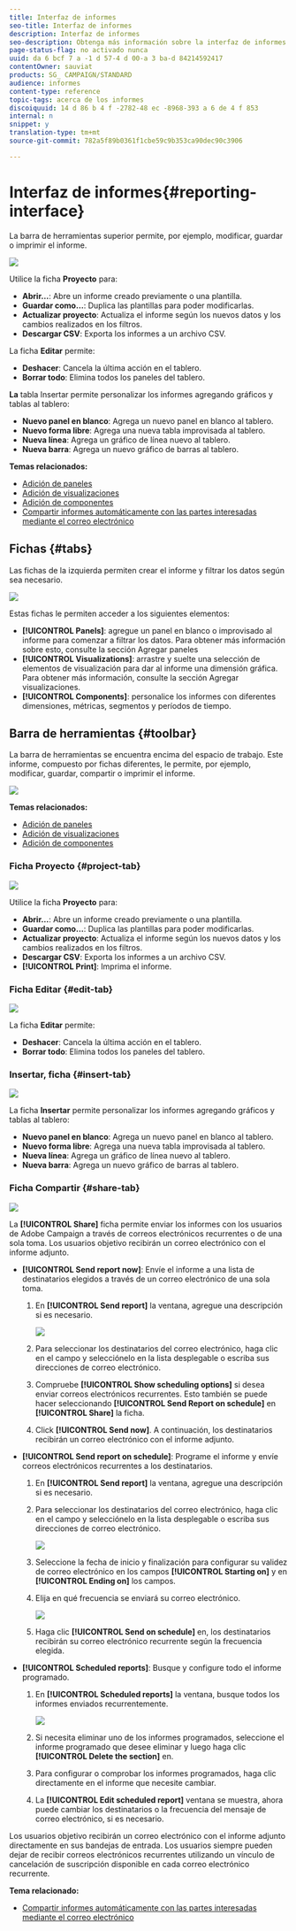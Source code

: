 ```yaml
---
title: Interfaz de informes
seo-title: Interfaz de informes
description: Interfaz de informes
seo-description: Obtenga más información sobre la interfaz de informes dinámicos y cómo navegar por las distintas fichas y menús.
page-status-flag: no activado nunca
uuid: da 6 bcf 7 a -1 d 57-4 d 00-a 3 ba-d 84214592417
contentOwner: sauviat
products: SG_ CAMPAIGN/STANDARD
audience: informes
content-type: reference
topic-tags: acerca de los informes
discoiquuid: 14 d 86 b 4 f -2782-48 ec -8968-393 a 6 de 4 f 853
internal: n
snippet: y
translation-type: tm+mt
source-git-commit: 782a5f89b0361f1cbe59c9b353ca90dec90c3906

---
```



# Interfaz de informes{#reporting-interface}

La barra de herramientas superior permite, por ejemplo, modificar, guardar o imprimir el informe.

![](assets/dynamic_report_toolbar.png)

Utilice la ficha **Proyecto** para:

* **Abrir…**: Abre un informe creado previamente o una plantilla.
* **Guardar como…**: Duplica las plantillas para poder modificarlas.
* **Actualizar proyecto**: Actualiza el informe según los nuevos datos y los cambios realizados en los filtros.
* **Descargar CSV**: Exporta los informes a un archivo CSV.

La ficha **Editar** permite:

* **Deshacer**: Cancela la última acción en el tablero.
* **Borrar todo**: Elimina todos los paneles del tablero.

**La** tabla Insertar permite personalizar los informes agregando gráficos y tablas al tablero:

* **Nuevo panel en blanco**: Agrega un nuevo panel en blanco al tablero.
* **Nuevo forma libre**: Agrega una nueva tabla improvisada al tablero.
* **Nueva línea**: Agrega un gráfico de línea nuevo al tablero.
* **Nueva barra**: Agrega un nuevo gráfico de barras al tablero.

**Temas relacionados:**

* [Adición de paneles](../../reporting/using/adding-panels.md)
* [Adición de visualizaciones](../../reporting/using/adding-visualizations.md)
* [Adición de componentes](../../reporting/using/adding-components.md)
* [Compartir informes automáticamente con las partes interesadas mediante el correo electrónico](https://helpx.adobe.com/campaign/kb/simplify-campaign-management.html#Reportandshareinsightswithallstakeholders)

## Fichas {#tabs}

Las fichas de la izquierda permiten crear el informe y filtrar los datos según sea necesario.

![](assets/dynamic_report_interface.png)

Estas fichas le permiten acceder a los siguientes elementos:

* **[!UICONTROL Panels]**: agregue un panel en blanco o improvisado al informe para comenzar a filtrar los datos. Para obtener más información sobre esto, consulte la sección Agregar paneles
* **[!UICONTROL Visualizations]**: arrastre y suelte una selección de elementos de visualización para dar al informe una dimensión gráfica. Para obtener más información, consulte la sección Agregar visualizaciones.
* **[!UICONTROL Components]**: personalice los informes con diferentes dimensiones, métricas, segmentos y períodos de tiempo.

## Barra de herramientas {#toolbar}

La barra de herramientas se encuentra encima del espacio de trabajo. Este informe, compuesto por fichas diferentes, le permite, por ejemplo, modificar, guardar, compartir o imprimir el informe.

![](assets/dynamic_report_toolbar.png)

**Temas relacionados:**

* [Adición de paneles](../../reporting/using/adding-panels.md)
* [Adición de visualizaciones](../../reporting/using/adding-visualizations.md)
* [Adición de componentes](../../reporting/using/adding-components.md)

### Ficha Proyecto {#project-tab}

![](assets/tab_project.png)

Utilice la ficha **Proyecto** para:

* **Abrir…**: Abre un informe creado previamente o una plantilla.
* **Guardar como…**: Duplica las plantillas para poder modificarlas.
* **Actualizar proyecto**: Actualiza el informe según los nuevos datos y los cambios realizados en los filtros.
* **Descargar CSV**: Exporta los informes a un archivo CSV.
* **[!UICONTROL Print]**: Imprima el informe.

### Ficha Editar {#edit-tab}

![](assets/tab_edit.png)

La ficha **Editar** permite:

* **Deshacer**: Cancela la última acción en el tablero.
* **Borrar todo**: Elimina todos los paneles del tablero.

### Insertar, ficha {#insert-tab}

![](assets/tab_insert.png)

La ficha **Insertar** permite personalizar los informes agregando gráficos y tablas al tablero:

* **Nuevo panel en blanco**: Agrega un nuevo panel en blanco al tablero.
* **Nuevo forma libre**: Agrega una nueva tabla improvisada al tablero.
* **Nueva línea**: Agrega un gráfico de línea nuevo al tablero.
* **Nueva barra**: Agrega un nuevo gráfico de barras al tablero.

### Ficha Compartir {#share-tab}

![](assets/tab_share_1.png)

La **[!UICONTROL Share]** ficha permite enviar los informes con los usuarios de Adobe Campaign a través de correos electrónicos recurrentes o de una sola toma. Los usuarios objetivo recibirán un correo electrónico con el informe adjunto.

* **[!UICONTROL Send report now]**: Envíe el informe a una lista de destinatarios elegidos a través de un correo electrónico de una sola toma.

   1. En **[!UICONTROL Send report]** la ventana, agregue una descripción si es necesario.

      ![](assets/tab_share_4.png)

   1. Para seleccionar los destinatarios del correo electrónico, haga clic en el campo y selecciónelo en la lista desplegable o escriba sus direcciones de correo electrónico.
   1. Compruebe **[!UICONTROL Show scheduling options]** si desea enviar correos electrónicos recurrentes. Esto también se puede hacer seleccionando **[!UICONTROL Send Report on schedule]** en **[!UICONTROL Share]** la ficha.
   1. Click **[!UICONTROL Send now]**. A continuación, los destinatarios recibirán un correo electrónico con el informe adjunto.

* **[!UICONTROL Send report on schedule]**: Programe el informe y envíe correos electrónicos recurrentes a los destinatarios.

   1. En **[!UICONTROL Send report]** la ventana, agregue una descripción si es necesario.
   1. Para seleccionar los destinatarios del correo electrónico, haga clic en el campo y selecciónelo en la lista desplegable o escriba sus direcciones de correo electrónico.

      ![](assets/tab_share_5.png)

   1. Seleccione la fecha de inicio y finalización para configurar su validez de correo electrónico en los campos **[!UICONTROL Starting on]** y en **[!UICONTROL Ending on]** los campos.
   1. Elija en qué frecuencia se enviará su correo electrónico.

      ![](assets/tab_share_2.png)

   1. Haga clic **[!UICONTROL Send on schedule]** en, los destinatarios recibirán su correo electrónico recurrente según la frecuencia elegida.

* **[!UICONTROL Scheduled reports]**: Busque y configure todo el informe programado.

   1. En **[!UICONTROL Scheduled reports]** la ventana, busque todos los informes enviados recurrentemente.

      ![](assets/tab_share_3.png)

   1. Si necesita eliminar uno de los informes programados, seleccione el informe programado que desee eliminar y luego haga clic **[!UICONTROL Delete the section]** en.
   1. Para configurar o comprobar los informes programados, haga clic directamente en el informe que necesite cambiar.
   1. La **[!UICONTROL Edit scheduled report]** ventana se muestra, ahora puede cambiar los destinatarios o la frecuencia del mensaje de correo electrónico, si es necesario.

Los usuarios objetivo recibirán un correo electrónico con el informe adjunto directamente en sus bandejas de entrada. Los usuarios siempre pueden dejar de recibir correos electrónicos recurrentes utilizando un vínculo de cancelación de suscripción disponible en cada correo electrónico recurrente.

**Tema relacionado:**

* [Compartir informes automáticamente con las partes interesadas mediante el correo electrónico](https://helpx.adobe.com/campaign/kb/simplify-campaign-management.html#Reportandshareinsightswithallstakeholders)

